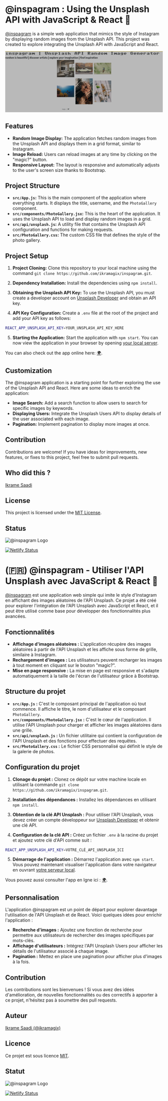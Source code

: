 # @inspagram : Using the Unsplash API with JavaScript & React 🔬

[@inspagram](https://inspagram.netlify.app/) is a simple web application that mimics the style of Instagram by displaying random images from the Unsplash API. This project was created to explore integrating the Unsplash API with JavaScript and React.

[![Website preview](image.png)](https://inspagram.netlify.app/)

## Features

- **Random Image Display:** The application fetches random images from the Unsplash API and displays them in a grid format, similar to Instagram.
- **Image Reload:** Users can reload images at any time by clicking on the "magic?" button.
- **Responsive Layout:** The layout is responsive and automatically adjusts to the user's screen size thanks to Bootstrap.

## Project Structure

- **`src/App.js`:** This is the main component of the application where everything starts. It displays the title, username, and the `PhotoGallery` component.
- **`src/components/PhotoGallery.jsx`:** This is the heart of the application. It uses the Unsplash API to load and display random images in a grid.
- **`src/api/unsplash.js`:** A utility file that contains the Unsplash API configuration and functions for making requests.
- **`src/PhotoGallery.css`:** The custom CSS file that defines the style of the photo gallery.

## Project Setup

1. **Project Cloning:** Clone this repository to your local machine using the command `git clone https://github.com/ikramagix/inspagram.git`.

2. **Dependency Installation:** Install the dependencies using `npm install`.

3. **Obtaining the Unsplash API Key:** To use the Unsplash API, you must create a developer account on [Unsplash Developer](https://unsplash.com/developers) and obtain an API key.

4. **API Key Configuration:** Create a `.env` file at the root of the project and add your API key as follows:

```bash
REACT_APP_UNSPLASH_API_KEY=YOUR_UNSPLASH_API_KEY_HERE
```

5. **Starting the Application:** Start the application with `npm start`. You can now view the application in your browser by opening [your local server](http://localhost:3000).

You can also check out the app online here: [🌍](https://inspagram.netlify.app/).

## Customization

The @inspagram application is a starting point for further exploring the use of the Unsplash API and React. Here are some ideas to enrich the application:

- **Image Search:** Add a search function to allow users to search for specific images by keywords.
- **Displaying Users:** Integrate the Unsplash Users API to display details of the user associated with each image.
- **Pagination:** Implement pagination to display more images at once.

## Contribution

Contributions are welcome! If you have ideas for improvements, new features, or fixes to this project, feel free to submit pull requests.

## Who did this ?

[Ikrame Saadi](https://github.com/ikramagix/)

## License

This project is licensed under the [MIT License](LICENSE.md).

## Status

![@inspagram Logo](./public/favicon.ico) 

[![Netlify Status](https://api.netlify.com/api/v1/badges/c3b62129-a91d-44b6-86a2-6347cc46768b/deploy-status)](https://app.netlify.com/sites/inspagram/deploys)

# (🇫🇷) @inspagram - Utiliser l'API Unsplash avec JavaScript & React 🔬

[@inspagram](https://inspagram.netlify.app/) est une application web simple qui imite le style d'Instagram en affichant des images aléatoires de l'API Unsplash. Ce projet a été créé pour explorer l'intégration de l'API Unsplash avec JavaScript et React, et il peut être utilisé comme base pour développer des fonctionnalités plus avancées.

## Fonctionnalités

- **Affichage d'images aléatoires :** L'application récupère des images aléatoires à partir de l'API Unsplash et les affiche sous forme de grille, similaire à Instagram.
- **Rechargement d'images :** Les utilisateurs peuvent recharger les images à tout moment en cliquant sur le bouton "magic?".
- **Mise en page responsive :** La mise en page est responsive et s'adapte automatiquement à la taille de l'écran de l'utilisateur grâce à Bootstrap.

## Structure du projet

- **`src/App.js` :** C'est le composant principal de l'application où tout commence. Il affiche le titre, le nom d'utilisateur et le composant `PhotoGallery`.
- **`src/components/PhotoGallery.jsx` :** C'est le cœur de l'application. Il utilise l'API Unsplash pour charger et afficher les images aléatoires dans une grille.
- **`src/api/unsplash.js` :** Un fichier utilitaire qui contient la configuration de l'API Unsplash et des fonctions pour effectuer des requêtes.
- **`src/PhotoGallery.css` :** Le fichier CSS personnalisé qui définit le style de la galerie de photos.

## Configuration du projet

1. **Clonage du projet :** Clonez ce dépôt sur votre machine locale en utilisant la commande `git clone https://github.com/ikramagix/inspagram.git`.

2. **Installation des dépendances :** Installez les dépendances en utilisant `npm install`.

3. **Obtention de la clé API Unsplash :** Pour utiliser l'API Unsplash, vous devez créer un compte développeur sur [Unsplash Developer](https://unsplash.com/developers) et obtenir une clé API.

4. **Configuration de la clé API :** Créez un fichier `.env` à la racine du projet et ajoutez votre clé d'API comme suit :

```bash
REACT_APP_UNSPLASH_API_KEY=VOTRE_CLÉ_API_UNSPLASH_ICI
```

5. **Démarrage de l'application :** Démarrez l'application avec `npm start`. Vous pouvez maintenant visualiser l'application dans votre navigateur en ouvrant [votre serveur local](http://localhost:3000).

Vous pouvez aussi consulter l'app en lgne ici : [🌍](https://inspagram.netlify.app/).

## Personnalisation

L'application @inspagram est un point de départ pour explorer davantage l'utilisation de l'API Unsplash et de React. Voici quelques idées pour enrichir l'application :

- **Recherche d'images :** Ajoutez une fonction de recherche pour permettre aux utilisateurs de rechercher des images spécifiques par mots-clés.
- **Affichage d'utilisateurs :** Intégrez l'API Unsplash Users pour afficher les détails de l'utilisateur associé à chaque image.
- **Pagination :** Mettez en place une pagination pour afficher plus d'images à la fois.

## Contribution

Les contributions sont les bienvenues ! Si vous avez des idées d'amélioration, de nouvelles fonctionnalités ou des correctifs à apporter à ce projet, n'hésitez pas à soumettre des pull requests.

## Auteur

[Ikrame Saadi (@ikramagix)](https://github.com/ikramagix/)

## Licence

Ce projet est sous licence [MIT](LICENSE.md).

## Statut 

![@inspagram Logo](./public/favicon.ico) 

[![Netlify Status](https://api.netlify.com/api/v1/badges/c3b62129-a91d-44b6-86a2-6347cc46768b/deploy-status)](https://app.netlify.com/sites/inspagram/deploys)
